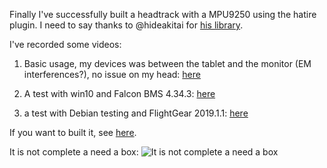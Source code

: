Finally I've successfully built a headtrack with a MPU9250 using the hatire plugin. I need to say thanks to @hideakitai for [his library](https://github.com/hideakitai).

I've recorded some videos:

1. Basic usage, my devices was between the tablet and the monitor (EM interferences?), no issue on my head: [here](https://youtu.be/yqUesfH768M)

2. A test with win10 and Falcon BMS 4.34.3: [here](https://youtu.be/IN1oMc5ceNc)

3. a test with Debian testing and FlightGear 2019.1.1: [here](https://youtu.be/Gr2kXXOOd8k)


If you want to built it, see [here](https://drive.google.com/drive/folders/15HhIHfoJ6WcMU1nhQ93dDLvj_SIr3SEa?usp=sharing).

It is not complete a need a box:
![It is not complete a need a box](https://i.postimg.cc/QCSQQT0G/photo6017299811226727076.jpg)





